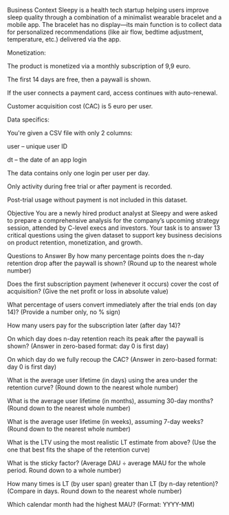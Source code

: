 Business Context
Sleepy is a health tech startup helping users improve sleep quality through a combination of a minimalist wearable bracelet and a mobile app. The bracelet has no display—its main function is to collect data for personalized recommendations (like air flow, bedtime adjustment, temperature, etc.) delivered via the app.

Monetization:

The product is monetized via a monthly subscription of 9,9 euro.

The first 14 days are free, then a paywall is shown.

If the user connects a payment card, access continues with auto-renewal.

Customer acquisition cost (CAC) is 5 euro per user.

Data specifics:

You're given a CSV file with only 2 columns:

user – unique user ID

dt – the date of an app login

The data contains only one login per user per day.

Only activity during free trial or after payment is recorded.

Post-trial usage without payment is not included in this dataset.

 Objective
You are a newly hired product analyst at Sleepy and were asked to prepare a comprehensive analysis for the company’s upcoming strategy session, attended by C-level execs and investors. Your task is to answer 13 critical questions using the given dataset to support key business decisions on product retention, monetization, and growth.

 Questions to Answer
By how many percentage points does the n-day retention drop after the paywall is shown?
(Round up to the nearest whole number)

Does the first subscription payment (whenever it occurs) cover the cost of acquisition?
(Give the net profit or loss in absolute value)

What percentage of users convert immediately after the trial ends (on day 14)?
(Provide a number only, no % sign)

How many users pay for the subscription later (after day 14)?

On which day does n-day retention reach its peak after the paywall is shown?
(Answer in zero-based format: day 0 is first day)

On which day do we fully recoup the CAC?
(Answer in zero-based format: day 0 is first day)

What is the average user lifetime (in days) using the area under the retention curve?
(Round down to the nearest whole number)

What is the average user lifetime (in months), assuming 30-day months?
(Round down to the nearest whole number)

What is the average user lifetime (in weeks), assuming 7-day weeks?
(Round down to the nearest whole number)

What is the LTV using the most realistic LT estimate from above?
(Use the one that best fits the shape of the retention curve)

What is the sticky factor?
(Average DAU ÷ average MAU for the whole period. Round down to a whole number)

How many times is LT (by user span) greater than LT (by n-day retention)?
(Compare in days. Round down to the nearest whole number)

Which calendar month had the highest MAU?
(Format: YYYY-MM)